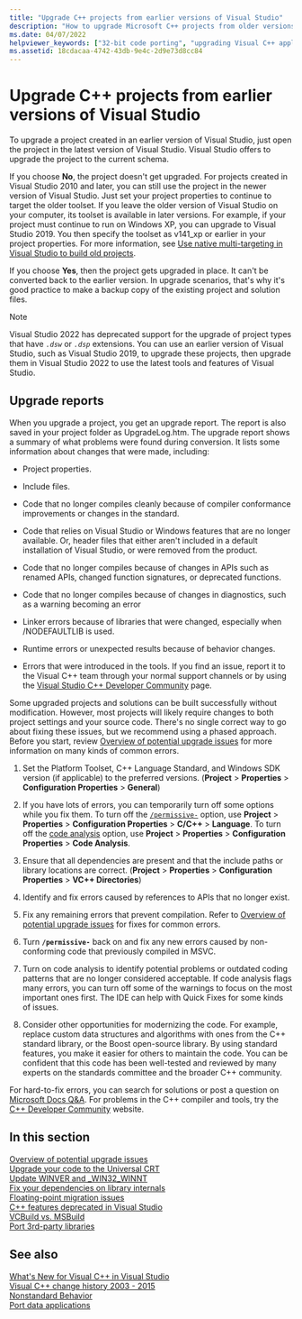 ```yaml
---
title: "Upgrade C++ projects from earlier versions of Visual Studio"
description: "How to upgrade Microsoft C++ projects from older versions of Visual Studio."
ms.date: 04/07/2022
helpviewer_keywords: ["32-bit code porting", "upgrading Visual C++ applications, 32-bit code"]
ms.assetid: 18cdacaa-4742-43db-9e4c-2d9e73d8cc84
---
```

# Upgrade C++ projects from earlier versions of Visual Studio

To upgrade a project created in an earlier version of Visual Studio, just open the project in the latest version of Visual Studio. Visual Studio offers to upgrade the project to the current schema.

If you choose **No**, the project doesn't get upgraded. For projects created in Visual Studio 2010 and later, you can still use the project in the newer version of Visual Studio. Just set your project properties to continue to target the older toolset. If you leave the older version of Visual Studio on your computer, its toolset is available in later versions. For example, if your project must continue to run on Windows XP, you can upgrade to Visual Studio 2019. You then specify the toolset as v141_xp or earlier in your project properties. For more information, see [Use native multi-targeting in Visual Studio to build old projects](use-native-multi-targeting.md).

If you choose **Yes**, then the project gets upgraded in place. It can't be converted back to the earlier version. In upgrade scenarios, that's why it's good practice to make a backup copy of the existing project and solution files.

> [!NOTE]
> Visual Studio 2022 has deprecated support for the upgrade of project types that have *`.dsw`* or *`.dsp`* extensions. You can use an earlier version of Visual Studio, such as Visual Studio 2019, to upgrade these projects, then upgrade them in Visual Studio 2022 to use the latest tools and features of Visual Studio.

## Upgrade reports

When you upgrade a project, you get an upgrade report. The report is also saved in your project folder as UpgradeLog.htm. The upgrade report shows a summary of what problems were found during conversion. It lists some information about changes that were made, including:

- Project properties.

- Include files.

- Code that no longer compiles cleanly because of compiler conformance improvements or changes in the standard.

- Code that relies on Visual Studio or Windows features that are no longer available. Or, header files that either aren't included in a default installation of Visual Studio, or were removed from the product.

- Code that no longer compiles because of changes in APIs such as renamed APIs, changed function signatures, or deprecated functions.

- Code that no longer compiles because of changes in diagnostics, such as a warning becoming an error

- Linker errors because of libraries that were changed, especially when /NODEFAULTLIB is used.

- Runtime errors or unexpected results because of behavior changes.

- Errors that were introduced in the tools. If you find an issue, report it to the Visual C++ team through your normal support channels or by using the [Visual Studio C++ Developer Community](https://aka.ms/feedback/report?space=62) page.

Some upgraded projects and solutions can be built successfully without modification. However, most projects will likely require changes to both project settings and your source code. There's no single correct way to go about fixing these issues, but we recommend using a phased approach. Before you start, review [Overview of potential upgrade issues](../porting/overview-of-potential-upgrade-issues-visual-cpp.md) for more information on many kinds of common errors.

1. Set the Platform Toolset, C++ Language Standard, and Windows SDK version (if applicable) to the preferred versions. (**Project** > **Properties** > **Configuration Properties** > **General**)

1. If you have lots of errors, you can temporarily turn off some options while you fix them. To turn off the [`/permissive-`](../build/reference/permissive-standards-conformance.md) option, use **Project** > **Properties** > **Configuration Properties** > **C/C++** > **Language**. To turn off the [code analysis](../code-quality/code-analysis-for-c-cpp-overview.md) option, use **Project** > **Properties** > **Configuration Properties** > **Code Analysis**.

1. Ensure that all dependencies are present and that the include paths or library locations are correct. (**Project** > **Properties** > **Configuration Properties** > **VC++ Directories**)

1. Identify and fix errors caused by references to APIs that no longer exist.

1. Fix any remaining errors that prevent compilation. Refer to [Overview of potential upgrade issues](../porting/overview-of-potential-upgrade-issues-visual-cpp.md) for fixes for common errors.

1. Turn **`/permissive-`** back on and fix any new errors caused by non-conforming code that previously compiled in MSVC.

1. Turn on code analysis to identify potential problems or outdated coding patterns that are no longer considered acceptable. If code analysis flags many errors, you can turn off some of the warnings to focus on the most important ones first. The IDE can help with Quick Fixes for some kinds of issues.

1. Consider other opportunities for modernizing the code. For example, replace custom data structures and algorithms with ones from the C++ standard library, or the Boost open-source library. By using standard features, you make it easier for others to maintain the code. You can be confident that this code has been well-tested and reviewed by many experts on the standards committee and the broader C++ community.

For hard-to-fix errors, you can search for solutions or post a question on [Microsoft Docs Q&A](/answers/topics/c%2B%2B.html). For problems in the C++ compiler and tools, try the [C++ Developer Community](https://aka.ms/vsfeedback/browsecpp) website.

## In this section

[Overview of potential upgrade issues](overview-of-potential-upgrade-issues-visual-cpp.md)\
[Upgrade your code to the Universal CRT](upgrade-your-code-to-the-universal-crt.md)\
[Update WINVER and _WIN32_WINNT](modifying-winver-and-win32-winnt.md)\
[Fix your dependencies on library internals](fix-your-dependencies-on-library-internals.md)\
[Floating-point migration issues](floating-point-migration-issues.md)\
[C++ features deprecated in Visual Studio](features-deprecated-in-visual-studio.md)\
[VCBuild vs. MSBuild](build-system-changes.md)\
[Port 3rd-party libraries](porting-third-party-libraries.md)

## See also

[What's New for Visual C++ in Visual Studio](../overview/what-s-new-for-visual-cpp-in-visual-studio.md)\
[Visual C++ change history 2003 - 2015](../porting/visual-cpp-change-history-2003-2015.md)\
[Nonstandard Behavior](../cpp/nonstandard-behavior.md)\
[Port data applications](../data/data-access-programming-mfc-atl.md)
